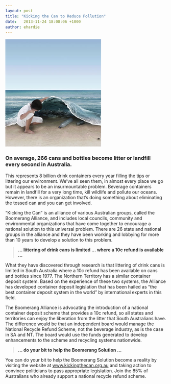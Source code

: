 ```yaml
---
layout: post
title: "Kicking the Can to Reduce Pollution"
date:   2013-11-24 18:08:06 +1000
author: ehardie
---				
```

  <div class="post-image"><img width="300" height="336" src=
  "/wp-content/uploads/2013/11/kicking-the-can-to-reduce-pollution.jpg" class=
  "attachment-post-thumb wp-post-image" alt=
  "Kicking the can to reduce pollution" /></div><!--post-image-->

  <h3>On average, 266 cans and bottles become litter or landfill every second in
  Australia.</h3>

  <p>This represents 8 billion drink containers every year filling the tips or littering
  our environment. We&rsquo;ve all seen them, in almost every place we go but it appears
  to be an insurmountable problem. Beverage containers remain in landfill for a very long
  time, kill wildlife and pollute our oceans. However, there is an organization
  that&rsquo;s doing something about eliminating the tossed can and you can get
  involved.</p>

  <p>&ldquo;Kicking the Can&rdquo; is an alliance of various Australian groups, called
  the Boomerang Alliance, and includes local councils, community and environmental
  organizations that have come together to encourage a national solution to this
  universal problem. There are 26 state and national groups in the alliance and they have
  been working and lobbying for more than 10 years to develop a solution to this
  problem.</p>

  <blockquote>
    <p><strong><span style="color: #333333;">&hellip; littering of drink cans is limited
    &hellip; where a 10c refund is available &hellip;</span></strong></p>
  </blockquote>

  <p>What they have discovered through research is that littering of drink cans is
  limited in South Australia where a 10c refund has been available on cans and bottles
  since 1977. The Northern Territory has a similar container deposit system. Based on the
  experience of these two systems, the Alliance has developed container deposit
  legislation that has been hailed as &ldquo;the best container deposit system in the
  world&rdquo; by international experts in this field.</p>

  <p>The Boomerang Alliance is advocating the introduction of a national container
  deposit scheme that provides a 10c refund, so all states and territories can enjoy the
  liberation from the litter that South Australians have. The difference would be that an
  independent board would manage the National Recycle Refund Scheme, not the beverage
  industry, as is the case in SA and NT. The board would use the funds generated to
  develop enhancements to the scheme and recycling systems nationwide.</p>

  <blockquote>
    <p><strong><span style="color: #333333;">&hellip; do your bit to help the Boomerang
    Solution &hellip;</span></strong></p>
  </blockquote>

  <p>You can do your bit to help the Boomerang Solution become a reality by visiting the
  website at <a title="Kicking the Can" href="http://www.kickingthecan.org.au" target=
  "_blank" rel="nofollow">www.kickingthecan.org.au</a> and taking action to convince
  politicians to pass appropriate legislation. Join the 85% of Australians who already
  support a national recycle refund scheme.</p>
